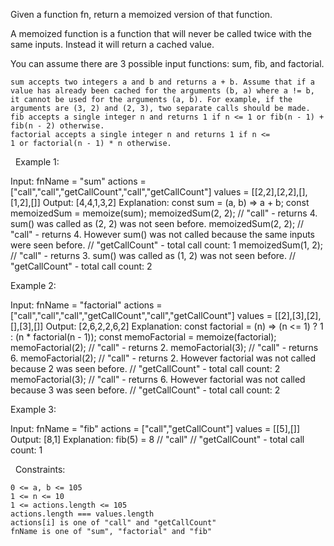Given a function fn, return a memoized version of that function.

A memoized function is a function that will never be called twice with the same inputs. Instead it will return a cached value.

You can assume there are 3 possible input functions: sum, fib, and factorial.


	sum accepts two integers a and b and returns a + b. Assume that if a value has already been cached for the arguments (b, a) where a != b, it cannot be used for the arguments (a, b). For example, if the arguments are (3, 2) and (2, 3), two separate calls should be made.
	fib accepts a single integer n and returns 1 if n <= 1 or fib(n - 1) + fib(n - 2) otherwise.
	factorial accepts a single integer n and returns 1 if n <= 1 or factorial(n - 1) * n otherwise.


 
Example 1:

Input:
fnName = "sum"
actions = ["call","call","getCallCount","call","getCallCount"]
values = [[2,2],[2,2],[],[1,2],[]]
Output: [4,4,1,3,2]
Explanation:
const sum = (a, b) => a + b;
const memoizedSum = memoize(sum);
memoizedSum(2, 2); // "call" - returns 4. sum() was called as (2, 2) was not seen before.
memoizedSum(2, 2); // "call" - returns 4. However sum() was not called because the same inputs were seen before.
// "getCallCount" - total call count: 1
memoizedSum(1, 2); // "call" - returns 3. sum() was called as (1, 2) was not seen before.
// "getCallCount" - total call count: 2


Example 2:

Input:
fnName = "factorial"
actions = ["call","call","call","getCallCount","call","getCallCount"]
values = [[2],[3],[2],[],[3],[]]
Output: [2,6,2,2,6,2]
Explanation:
const factorial = (n) => (n <= 1) ? 1 : (n * factorial(n - 1));
const memoFactorial = memoize(factorial);
memoFactorial(2); // "call" - returns 2.
memoFactorial(3); // "call" - returns 6.
memoFactorial(2); // "call" - returns 2. However factorial was not called because 2 was seen before.
// "getCallCount" - total call count: 2
memoFactorial(3); // "call" - returns 6. However factorial was not called because 3 was seen before.
// "getCallCount" - total call count: 2


Example 3:

Input:
fnName = "fib"
actions = ["call","getCallCount"]
values = [[5],[]]
Output: [8,1]
Explanation:
fib(5) = 8 // "call"
// "getCallCount" - total call count: 1


 
Constraints:


	0 <= a, b <= 105
	1 <= n <= 10
	1 <= actions.length <= 105
	actions.length === values.length
	actions[i] is one of "call" and "getCallCount"
	fnName is one of "sum", "factorial" and "fib"

